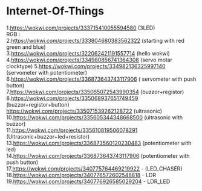 # Internet-Of-Things
1.https://wokwi.com/projects/333715410055594580  (3LED)<br>
RGB :<br>
2.https://wokwi.com/projects/333804680383562322  (starting with red green and blue)<br>
3.https://wokwi.com/projects/322062421191557714  (hello wokwi)<br>
4.https://wokwi.com/projects/334980856741364308  (servo motar clocktype)
5.https://wokwi.com/projects/334982136325997140  (servometer with potentiometer)<br>
6.https://wokwi.com/projects/336873643743117906   ( servometer with push button)<br>
7.https://wokwi.com/projects/335065072543990354  (buzzor+registor)<br>
8.https://wokwi.com/projects/335068937651749459  (buzzor+registor+button)<br>
https://wokwi.com/projects/335071539262128722  (ultrasonic)<br>
10.https://wokwi.com/projects/335605344348668500  (ultrasonic with buzzor)<br>
11.https://wokwi.com/projects/335610819506078291   (Ultrasonic+buzzor+led+resistor)<br>
13.https://wokwi.com/projects/336873560120230483  (potentiometer with led)<br>
14.https://wokwi.com/projects/336873643743117906   (potentiometer with push button)<br>
17.https://wokwi.com/projects/340775764469219922 - (LED_CHASER)<br>
18.https://wokwi.com/projects/340776572602548818 - LDR<br>
19.https://wokwi.com/projects/340776926585029204 - LDR_LED<br> 
      
